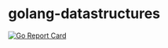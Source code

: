 # golang-datastructures

[![Go Report Card](https://goreportcard.com/badge/github.com/nhsz/golang-datastructures)](https://goreportcard.com/report/github.com/nhsz/golang-datastructures)

